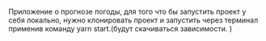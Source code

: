 Приложение о прогнозе погоды, для того что бы запустить проект у себя локально, нужно клонировать проект и запустить через терминал применив команду yarn start.(будут скачиваться зависимости.
)
